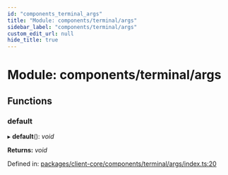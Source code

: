 ```yaml
---
id: "components_terminal_args"
title: "Module: components/terminal/args"
sidebar_label: "components/terminal/args"
custom_edit_url: null
hide_title: true
---
```


# Module: components/terminal/args

## Functions

### default

▸ **default**(): *void*

**Returns:** *void*

Defined in: [packages/client-core/components/terminal/args/index.ts:20](https://github.com/xr3ngine/xr3ngine/blob/66a84a950/packages/client-core/components/terminal/args/index.ts#L20)
